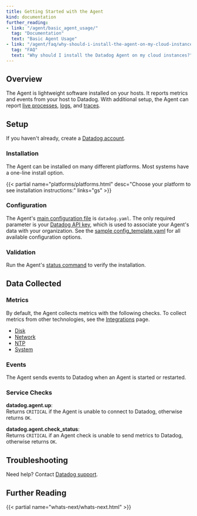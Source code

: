 ```yaml
---
title: Getting Started with the Agent
kind: documentation
further_reading:
- link: "/agent/basic_agent_usage/"
  tag: "Documentation"
  text: "Basic Agent Usage"
- link: "/agent/faq/why-should-i-install-the-agent-on-my-cloud-instances/"
  tag: "FAQ"
  text: "Why should I install the Datadog Agent on my cloud instances?"
---
```


## Overview
The Agent is lightweight software installed on your hosts. It reports metrics and events from your host to Datadog. With additional setup, the Agent can report [live processes][1], [logs][2], and [traces][3].

## Setup
If you haven't already, create a [Datadog account][4].

### Installation
The Agent can be installed on many different platforms. Most systems have a one-line install option.

{{< partial name="platforms/platforms.html" desc="Choose your platform to see installation instructions:" links="gs" >}}

### Configuration
The Agent's [main configuration file][5] is `datadog.yaml`. The only required parameter is your [Datadog API key][6], which is used to associate your Agent's data with your organization. See the [sample config_template.yaml][7] for all available configuration options.

### Validation
Run the Agent's [status command][8] to verify the installation.

## Data Collected

### Metrics
By default, the Agent collects metrics with the following checks. To collect metrics from other technologies, see the [Integrations][9] page.

* [Disk][10]
* [Network][11]
* [NTP][12]
* [System][13]

### Events
The Agent sends events to Datadog when an Agent is started or restarted.

### Service Checks
**datadog.agent.up**:  
Returns `CRITICAL` if the Agent is unable to connect to Datadog, otherwise returns `OK`.

**datadog.agent.check_status**:  
Returns `CRITICAL` if an Agent check is unable to send metrics to Datadog, otherwise returns `OK`.

## Troubleshooting
Need help? Contact [Datadog support][14].

## Further Reading

{{< partial name="whats-next/whats-next.html" >}}

[1]: /graphing/infrastructure/process
[2]: /logs
[3]: /tracing
[4]: https://www.datadoghq.com
[5]: /agent/guide/agent-configuration-files/#agent-main-configuration-file
[6]: https://app.datadoghq.com/account/settings#api
[7]: https://github.com/DataDog/datadog-agent/blob/master/pkg/config/config_template.yaml
[8]: /agent/guide/agent-commands/#agent-status-and-information
[9]: /integrations
[10]: /integrations/disk
[11]: /integrations/network
[12]: /integrations/ntp
[13]: /integrations/system
[14]: /help
